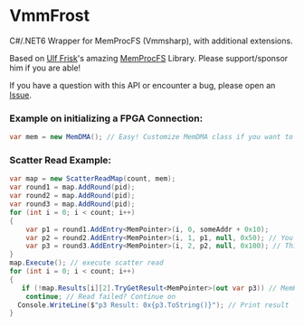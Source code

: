 # VmmFrost
C#/.NET6 Wrapper for MemProcFS (Vmmsharp), with additional extensions.

Based on [Ulf Frisk](https://github.com/ufrisk)'s amazing [MemProcFS](https://github.com/ufrisk/MemProcFS) Library. Please support/sponsor him if you are able!

If you have a question with this API or encounter a bug, please open an [Issue](https://github.com/imerzan/VmmFrost/issues).

### Example on initializing a FPGA Connection:
```csharp
var mem = new MemDMA(); // Easy! Customize MemDMA class if you want to change init parameters.
```

### Scatter Read Example:
```csharp
var map = new ScatterReadMap(count, mem);
var round1 = map.AddRound(pid);
var round2 = map.AddRound(pid);
var round3 = map.AddRound(pid);
for (int i = 0; i < count; i++)
{
    var p1 = round1.AddEntry<MemPointer>(i, 0, someAddr + 0x10);
    var p2 = round2.AddEntry<MemPointer>(i, 1, p1, null, 0x50); // You can chain scatter read results between rounds
    var p3 = round3.AddEntry<MemPointer>(i, 2, p2, null, 0x100); // This allows you to read huge chains much more efficiently if you have to do hundreds or thousands of entries
}
map.Execute(); // execute scatter read
for (int i = 0; i < count; i++)
{
   if (!map.Results[i][2].TryGetResult<MemPointer>(out var p3)) // MemPointer can be cast implicitly to a ulong as well
    continue; // Read failed? Continue on
  Console.WriteLine($"p3 Result: 0x{p3.ToString()}"); // Print result
}
```
